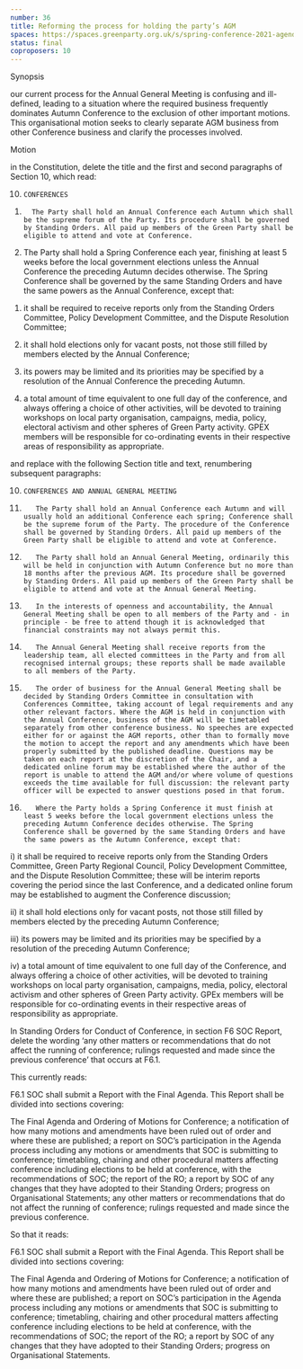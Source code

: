 ```yaml
---
number: 36
title: Reforming the process for holding the party’s AGM
spaces: https://spaces.greenparty.org.uk/s/spring-conference-2021-agenda-forum2/?contentId=77825
status: final
coproposers: 10
---
```

Synopsis


our current process for the Annual General Meeting is confusing and ill-defined, leading to a situation where the required business frequently dominates Autumn Conference to the exclusion of other important motions. This organisational motion seeks to clearly separate AGM business from other Conference business and clarify the processes involved.


Motion


in the Constitution, delete the title and the first and second paragraphs of Section 10, which read:


10.     CONFERENCES


1)       The Party shall hold an Annual Conference each Autumn which shall be the supreme forum of the Party. Its procedure shall be governed by Standing Orders. All paid up members of the Green Party shall be eligible to attend and vote at Conference.


2) The Party shall hold a Spring Conference each year, finishing at least 5 weeks before the local government elections unless the Annual Conference the preceding Autumn decides otherwise. The Spring Conference shall be governed by the same Standing Orders and have the same powers as the Annual Conference, except that:


1. it shall be required to receive reports only from the Standing Orders Committee, Policy Development Committee, and the Dispute Resolution Committee;


2. it shall hold elections only for vacant posts, not those still filled by members elected by the Annual Conference;


3. its powers may be limited and its priorities may be specified by a resolution of the Annual Conference the preceding Autumn.


4. a total amount of time equivalent to one full day of the conference, and always offering a choice of other activities, will be devoted to training workshops on local party organisation, campaigns, media, policy, electoral activism and other spheres of Green Party activity. GPEX members will be responsible for co-ordinating events in their respective areas of responsibility as appropriate.


and replace with the following Section title and text, renumbering subsequent paragraphs:


10.     CONFERENCES AND ANNUAL GENERAL MEETING


1.        The Party shall hold an Annual Conference each Autumn and will usually hold an additional Conference each spring; Conference shall be the supreme forum of the Party. The procedure of the Conference shall be governed by Standing Orders. All paid up members of the Green Party shall be eligible to attend and vote at Conference.


2.        The Party shall hold an Annual General Meeting, ordinarily this will be held in conjunction with Autumn Conference but no more than 18 months after the previous AGM. Its procedure shall be governed by Standing Orders. All paid up members of the Green Party shall be eligible to attend and vote at the Annual General Meeting.


3.        In the interests of openness and accountability, the Annual General Meeting shall be open to all members of the Party and - in principle - be free to attend though it is acknowledged that financial constraints may not always permit this.


4.        The Annual General Meeting shall receive reports from the leadership team, all elected committees in the Party and from all recognised internal groups; these reports shall be made available to all members of the Party.


5.        The order of business for the Annual General Meeting shall be decided by Standing Orders Committee in consultation with Conferences Committee, taking account of legal requirements and any other relevant factors. Where the AGM is held in conjunction with the Annual Conference, business of the AGM will be timetabled separately from other conference business. No speeches are expected either for or against the AGM reports, other than to formally move the motion to accept the report and any amendments which have been properly submitted by the published deadline. Questions may be taken on each report at the discretion of the Chair, and a dedicated online forum may be established where the author of the report is unable to attend the AGM and/or where volume of questions exceeds the time available for full discussion: the relevant party officer will be expected to answer questions posed in that forum.


6.        Where the Party holds a Spring Conference it must finish at least 5 weeks before the local government elections unless the preceding Autumn Conference decides otherwise. The Spring Conference shall be governed by the same Standing Orders and have the same powers as the Autumn Conference, except that:


i) it shall be required to receive reports only from the Standing Orders Committee, Green Party Regional Council, Policy Development Committee, and the Dispute Resolution Committee; these will be interim reports covering the period since the last Conference, and a dedicated online forum may be established to augment the Conference discussion;


ii) it shall hold elections only for vacant posts, not those still filled by members elected by the preceding Autumn Conference;


iii) its powers may be limited and its priorities may be specified by a resolution of the preceding Autumn Conference;


iv) a total amount of time equivalent to one full day of the Conference, and always offering a choice of other activities, will be devoted to training workshops on local party organisation, campaigns, media, policy, electoral activism and other spheres of Green Party activity. GPEx members will be responsible for co-ordinating events in their respective areas of responsibility as appropriate.


In Standing Orders for Conduct of Conference, in section F6 SOC Report, delete the wording ‘any other matters or recommendations that do not affect the running of conference; rulings requested and made since the previous conference’ that occurs at F6.1.


This currently reads:


F6.1 SOC shall submit a Report with the Final Agenda. This Report shall be divided into sections covering:


The Final Agenda and Ordering of Motions for Conference; a notification of how many motions and amendments have been ruled out of order and where these are published; a report on SOC’s participation in the Agenda process including any motions or amendments that SOC is submitting to conference; timetabling, chairing and other procedural matters affecting conference including elections to be held at conference, with the recommendations of SOC; the report of the RO; a report by SOC of any changes that they have adopted to their Standing Orders; progress on Organisational Statements; any other matters or recommendations that do not affect the running of conference; rulings requested and made since the previous conference.


So that it reads:


F6.1 SOC shall submit a Report with the Final Agenda. This Report shall be divided into sections covering:


The Final Agenda and Ordering of Motions for Conference; a notification of how many motions and amendments have been ruled out of order and where these are published; a report on SOC’s participation in the Agenda process including any motions or amendments that SOC is submitting to conference; timetabling, chairing and other procedural matters affecting conference including elections to be held at conference, with the recommendations of SOC; the report of the RO; a report by SOC of any changes that they have adopted to their Standing Orders; progress on Organisational Statements.
